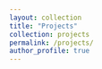 ```yaml
---
layout: collection
title: "Projects"
collection: projects
permalink: /projects/
author_profile: true
---
```

